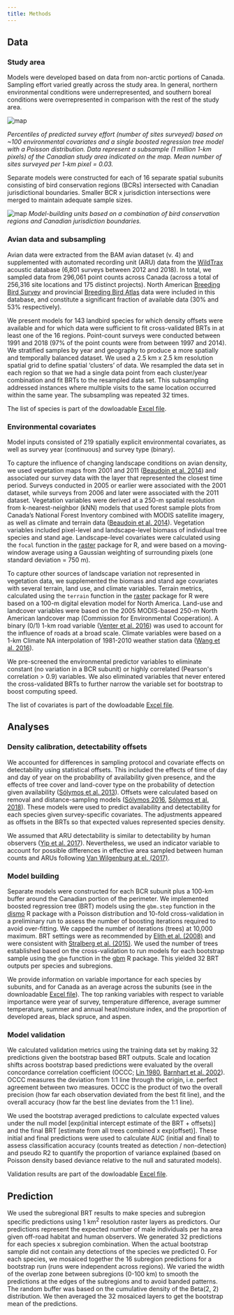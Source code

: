 ```yaml
---
title: Methods
---
```


## Data

### Study area


Models were developed based on data from non-arctic portions of Canada. Sampling effort varied greatly across the study area. In general, northern environmental conditions were underrepresented, and southern boreal conditions were overrepresented in comparison with the rest of the study area.

![map](https://borealbirds.github.io/poisson_noroad_predquant.png)

*Percentiles of predicted survey effort (number of sites surveyed) based on ~100 environmental covariates and a single boosted regression tree model with a Poisson distribution. Data represent a subsample (1 million 1-km pixels) of the Canadian study area indicated on the map. Mean number of sites surveyed per 1-km pixel = 0.03.*

Separate models were constructed for each of 16 separate spatial subunits consisting of bird conservation regions (BCRs) intersected with Canadian jurisdictional boundaries. Smaller BCR x jurisdiction intersections were merged to maintain adequate sample sizes.

![map](https://borealbirds.github.io/NationalModelUnits.png)
*Model-building units based on a combination of bird conservation regions and Canadian jurisdiction boundaries.*


### Avian data and subsampling


Avian data were extracted from the BAM avian dataset (v. 4) and supplemented with automated recording unit (ARU) data from the [WildTrax](https://www.wildtrax.ca) acoustic database (6,801 surveys between 2012 and 2018). In total, we sampled data from 296,061 point counts across Canada (across a total of 256,316 site locations and 175 distinct projects). North American [Breeding Bird Survey](https://www.usgs.gov/centers/pwrc/science/north-american-breeding-bird-survey?qt-science_center_objects=0#qt-science_center_objects) and provincial [Breeding Bird Atlas](https://www.birdscanada.org/bird-science/breeding-bird-atlases/) data were included in this database, and constitute a significant fraction of available data (30% and 53% respectively).


We present models for 143 landbird species for which density offsets were available and for which data were sufficient to fit cross-validated BRTs in at least one of the 16 regions. Point-count surveys were conducted between 1991 and 2018 (97% of the point counts were from between 1997 and 2014). We stratified samples by year and geography to produce a more spatially and temporally balanced dataset. We used a 2.5 km x 2.5 km resolution spatial grid to define spatial ‘clusters’ of data. We resampled the data set in each region so that we had a single data point from each cluster/year combination and fit BRTs to the resampled data set. This subsampling addressed instances where multiple visits to the same location occurred within the same year. The subsampling was repeated 32 times.

The list of species is part of the dowloadable [Excel file](https://borealbirds.github.io/api/v4/BAMv4-results-2020-02-20.xlsx).
### Environmental covariates


Model inputs consisted of 219 spatially explicit environmental covariates, as well as survey year (continuous) and survey type (binary).


To capture the influence of changing landscape conditions on avian density, we used vegetation maps from 2001 and 2011 ([Beaudoin et al. 2014](https://doi.org/10.1139/cjfr-2013-0401)) and associated our survey data with the layer that represented the closest time period. Surveys conducted in 2005 or earlier were associated with the 2001 dataset, while surveys from 2006 and later were associated with the 2011 dataset. Vegetation variables were derived at a 250-m spatial resolution from k-nearest-neighbor (kNN) models that used forest sample plots from Canada’s National Forest Inventory combined with MODIS satellite imagery, as well as climate and terrain data ([Beaudoin et al. 2014](https://doi.org/10.1139/cjfr-2013-0401)). Vegetation variables included pixel-level and landscape-level biomass of individual tree species and stand age. Landscape-level covariates were calculated using the <code>focal</code> function in the [raster](https://CRAN.R-project.org/package=raster) package for R, and were based on a moving-window average using a Gaussian weighting of surrounding pixels (one standard deviation = 750 m).



To capture other sources of landscape variation not represented in vegetation data, we supplemented the biomass and stand age covariates with several terrain, land use, and climate variables. Terrain metrics, calculated using the <code>terrain</code> function in the [raster](https://CRAN.R-project.org/package=raster) package for R were based on a 100-m digital elevation model for North America. Land-use and landcover variables were based on the 2005 MODIS-based 250-m North American landcover map (Commission for Environmental Cooperation). A binary (0/1) 1-km road variable ([Venter et al. 2016](https://doi.org/10.1038/sdata.2016.67)) was used to account for the influence of roads at a broad scale. Climate variables were based on a 1-km Climate NA interpolation of 1981-2010 weather station data ([Wang et al. 2016](https://doi.org/10.1371/journal.pone.0156720)).

We pre-screened the environmental predictor variables to eliminate constant (no variation in a BCR subunit) or highly correlated (Pearson's correlation > 0.9) variables. We also eliminated variables that never entered the cross-validated BRTs to further narrow the variable set for bootstrap to boost computing speed.

The list of covariates is part of the dowloadable [Excel file](https://borealbirds.github.io/api/v4/BAMv4-results-2020-02-20.xlsx).

## Analyses

### Density calibration, detectability offsets


We accounted for differences in sampling protocol and covariate effects on detectability using statistical offsets. This included the effects of time of day and day of year on the probability of availability given presence, and the effects of tree cover and land-cover type on the probability of detection given availability ([Sólymos et al. 2013](https://doi.org/10.1111/2041-210X.12106)). Offsets were calculated based on removal and distance-sampling models ([Sólymos 2016](https://doi.org/10.5281/zenodo.3251111), [Sólymos et al. 2018](https://doi.org/10.1650/CONDOR-18-32.1)). These models were used to predict availability and detectability for each species given survey-specific covariates. The adjustments appeared as offsets in the BRTs so that expected values represented species density.


We assumed that ARU detectability is similar to detectability by human observers ([Yip et al. 2017](https://doi.org/10.1650/CONDOR-16-93.1)). Nevertheless, we used an indicator variable to account for possible differences in effective area sampled between human counts and ARUs following [Van Wilgenburg at el. (2017)](https://doi.org/10.5751/ACE-00975-120113).





### Model building


Separate models were constructed for each BCR subunit plus a 100-km buffer around the Canadian portion of the perimeter. We implemented boosted regression tree (BRT) models using the <code>gbm.step</code> function in the [dismo](https://CRAN.R-project.org/package=dismo) R package with a Poisson distribution and 10-fold cross-validation in a preliminary run to assess the number of boosting iterations required to avoid over-fitting. We capped the number of iterations (trees) at 10,000 maximum. BRT settings were as recommended by [Elith et al. (2008)](https://doi.org/10.1111/j.1365-2656.2008.01390.x) and were consistent with [Stralberg et al. (2015)](http://dx.doi.org/10.1890/13-2289.1). We used the number of trees established based on the cross-validation to run models for each bootstrap sample using the <code>gbm</code> function in the [gbm](https://CRAN.R-project.org/package=gbm) R package. This yielded 32 BRT outputs per species and subregions.

We provide information on variable importance for each species by subunits, and for Canada as an average across the subunits (see in the downloadable [Excel file](https://borealbirds.github.io/api/v4/BAMv4-results-2020-02-20.xlsx)). The top ranking variables with respect to variable importance were year of survey, temperature difference, average summer temperature, summer and annual heat/moisture index, and the proportion of developed areas, black spruce, and aspen.



### Model validation


We calculated validation metrics using the training data set by making 32 predictions given the bootstrap based BRT outputs. Scale and location shifts across bootstrap based predictions were evaluated by the overall concordance correlation coefficient (OCCC; [Lin 1980](https://dx.doi.org/10.2307/2532051), [Barnhart et al. 2002](https://doi.org/10.1111/j.0006-341x.2002.01020.x)). OCCC measures the deviation from 1:1 line through the origin, i.e. perfect agreement between two measures. OCCC is the product of two the overall precision (how far each observation deviated from the best fit line), and the overall accuracy (how far the best line deviates from the 1:1 line).


We used the bootstrap averaged predictions to calculate expected values under the null model [exp(initial intercept estimate of the BRT + offsets)] and the final BRT [estimate from all trees combined x exp(offset)]. These initial and final predictions were used to calculate AUC (initial and final) to assess classification accuracy (counts treated as detection / non-detection) and pseudo R2 to quantify the proportion of variance explained (based on Poisson density based deviance relative to the null and saturated models).

Validation results are part of the dowloadable [Excel file](https://borealbirds.github.io/api/v4/BAMv4-results-2020-02-20.xlsx).

## Prediction

We used the subregional BRT results to make species and subregion specific predictions using 1 km<sup>2</sup> resolution raster layers as predictors. Our predictions represent the expected number of male individuals per ha area given off-road habitat and human observers. We generated 32 predictions for each species x subregion combination. When the actual bootstrap sample did not contain any detections of the species we predicted 0. For each species, we mosaiced together the 16 subregion predictions for a bootstrap run (runs were independent across regions). We varied the width of the overlap zone between subregions (0-100 km) to smooth the predictions at the edges of the subregions and to avoid banded patterns. The random buffer was based on the cumulative density of the Beta(2, 2) distribution. We then averaged the 32 mosaiced layers to get the bootstrap mean of the predictions.




